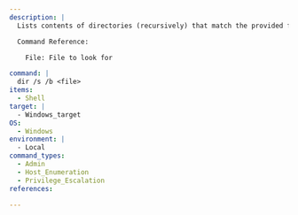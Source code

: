 ```yaml
---
description: |
  Lists contents of directories (recursively) that match the provided filename.

  Command Reference:

  	File: File to look for

command: |
  dir /s /b <file>
items:
  - Shell
target: |
  - Windows_target
OS:
  - Windows
environment: |
  - Local
command_types:
  - Admin
  - Host_Enumeration
  - Privilege_Escalation
references:

---
```

